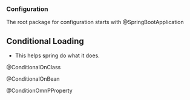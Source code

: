 ### Configuration 


The root package for configuration starts with @SpringBootApplication 


## Conditional Loading


- This helps spring do what it does. 


@ConditionalOnClass 

@ConditionalOnBean

@ConditionOmnPProperty